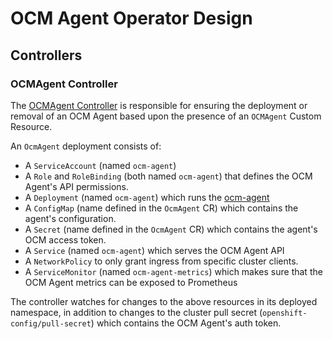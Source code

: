 # OCM Agent Operator Design

## Controllers

### OCMAgent Controller

The [OCMAgent Controller](https://github.com/openshift/ocm-agent-operator/tree/master/pkg/controller/ocmagent/ocmagent_controller.go) is responsible for ensuring the deployment or removal of an OCM Agent based upon the presence of an `OCMAgent` Custom Resource.

An `OcmAgent` deployment consists of:
- A `ServiceAccount` (named `ocm-agent`)
- A `Role` and `RoleBinding` (both named `ocm-agent`) that defines the OCM Agent's API  permissions.
- A `Deployment` (named `ocm-agent`) which runs the [ocm-agent](https://quay.io/openshift/ocm-agent)
- A `ConfigMap` (name defined in the `OcmAgent` CR) which contains the agent's configuration.
- A `Secret` (name defined in the `OcmAgent` CR) which contains the agent's OCM access token.
- A `Service` (named `ocm-agent`) which serves the OCM Agent API
- A `NetworkPolicy` to only grant ingress from specific cluster clients.
- A `ServiceMonitor` (named `ocm-agent-metrics`) which makes sure that the OCM Agent metrics can be exposed to Prometheus

The controller watches for changes to the above resources in its deployed namespace, in addition to changes to the cluster pull secret (`openshift-config/pull-secret`) which contains the OCM Agent's auth token.


